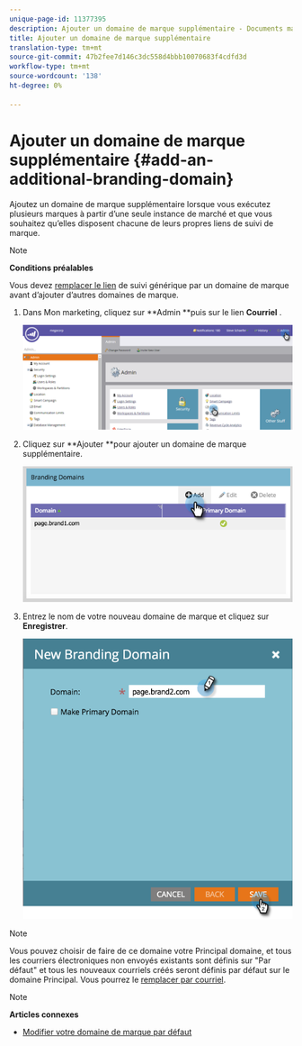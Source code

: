 ```yaml
---
unique-page-id: 11377395
description: Ajouter un domaine de marque supplémentaire - Documents marketing - Documentation du produit
title: Ajouter un domaine de marque supplémentaire
translation-type: tm+mt
source-git-commit: 47b2fee7d146c3dc558d4bbb10070683f4cdfd3d
workflow-type: tm+mt
source-wordcount: '138'
ht-degree: 0%

---
```



# Ajouter un domaine de marque supplémentaire {#add-an-additional-branding-domain}

Ajoutez un domaine de marque supplémentaire lorsque vous exécutez plusieurs marques à partir d’une seule instance de marché et que vous souhaitez qu’elles disposent chacune de leurs propres liens de suivi de marque.

>[!NOTE]
>
>**Conditions préalables**
>
>Vous devez [remplacer le lien](edit-your-default-branding-domain.md) de suivi générique par un domaine de marque avant d’ajouter d’autres domaines de marque.

1. Dans Mon marketing, cliquez sur **Admin **puis sur le lien **Courriel** .

   ![](assets/image2016-6-29-16-3a42-3a20.png)

1. Cliquez sur **Ajouter **pour ajouter un domaine de marque supplémentaire.

   ![](assets/two.png)

1. Entrez le nom de votre nouveau domaine de marque et cliquez sur **Enregistrer**.

   ![](assets/three.png)

>[!NOTE]
>
>Vous pouvez choisir de faire de ce domaine votre Principal domaine, et tous les courriers électroniques non envoyés existants sont définis sur &quot;Par défaut&quot; et tous les nouveaux courriels créés seront définis par défaut sur le domaine Principal. Vous pourrez le [remplacer par courriel](overwrite-primary-domain-for-emails.md).

>[!NOTE]
>
>**Articles connexes**
>
>* [Modifier votre domaine de marque par défaut](edit-your-default-branding-domain.md)

>




